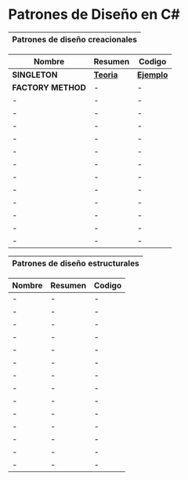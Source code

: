 # Patrones de Diseño en C#

| Patrones de diseño creacionales       |
|----------------|

| **Nombre**       | **Resumen**       | **Codigo**       |
|----------------|----------------|----------------|
| **SINGLETON** | <a href="https://github.com/kaiserkey/DesignPattern/blob/main/Singleton/README.md" target="_blank">**Teoria**</a> | <a href="https://github.com/kaiserkey/DesignPattern/tree/main/Singleton/SingletonExample" target="_blank">**Ejemplo**</a> |
| **FACTORY METHOD** | - | - |
| - | - | - |
| - | - | - |
| - | - | - |
| - | - | - |
| - | - | - |
| - | - | - |
| - | - | - |
| - | - | - |
| - | - | - |
| - | - | - |
| - | - | - |
| - | - | - |

| Patrones de diseño estructurales       |
|----------------|

| **Nombre**       | **Resumen**       | **Codigo**       |
|----------------|----------------|----------------|
| - | - | - |
| - | - | - |
| - | - | - |
| - | - | - |
| - | - | - |
| - | - | - |
| - | - | - |
| - | - | - |
| - | - | - |
| - | - | - |
| - | - | - |
| - | - | - |
| - | - | - |
| - | - | - |